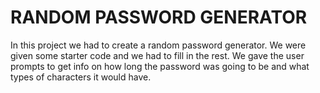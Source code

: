 #  RANDOM PASSWORD GENERATOR

In this project we had to create a random password generator. We were given some starter code and we had to fill in the rest. We gave the user prompts to get info on how long the password was going to be and what types of characters it would have.